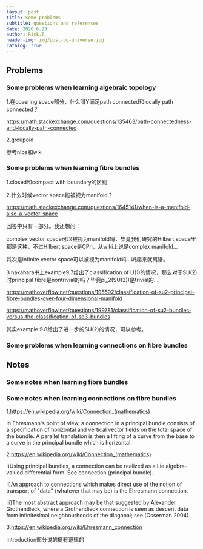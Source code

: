 ```yaml
---
layout: post
title: Some problems
subtitle: questions and references
date: 2020.6.23
author: Rick.T
header-img: img/post-bg-universe.jpg
catalog: true
---
```


## Problems

### Some problems when learning algebraic topology

1.在covering space部分，什么叫Y满足path connected和locally path connected？

https://math.stackexchange.com/questions/135463/path-connectedness-and-locally-path-connected

2.groupoid

参考nlba和wiki

### Some problems when learning fibre bundles

1.closed和compact with boundary的区别

2.什么时候vector space能被视为manifold？

https://math.stackexchange.com/questions/1645141/when-is-a-manifold-also-a-vector-space

回答中只有一部分。我还想问：

complex vector space可以被视为manifold吗，毕竟我们研究的Hilbert space里都是这种，不过Hilbert space是CPn，从wiki上说是complex manifold...

其次是infinite vector space可以被视为manifold吗...听起来就离谱。

3.nakahara书上example9.7给出了classification of U(1)的情况，那么对于SU(2)时principal fibre是nontrivial的吗？毕竟pi_2(SU(2))是trivial的...

https://mathoverflow.net/questions/195592/classification-of-su2-principal-fibre-bundles-over-four-dimensional-manifold

https://mathoverflow.net/questions/199781/classification-of-su2-bundles-versus-the-classification-of-so3-bundles

其实example 9.8给出了进一步的SU(2)的情况，可以参考。

### Some problems when learning connections on fibre bundles

## Notes

### Some notes when learning fibre bundles


### Some notes when learning connections on fibre bundles

1.https://en.wikipedia.org/wiki/Connection_(mathematics)

In Ehresmann's point of view, a connection in a principal bundle consists of a specification of horizontal and vertical vector fields on the total space of the bundle. A parallel translation is then a lifting of a curve from the base to a curve in the principal bundle which is horizontal. 

2.https://en.wikipedia.org/wiki/Connection_(mathematics)

i)Using principal bundles, a connection can be realized as a Lie algebra-valued differential form. See connection (principal bundle).

ii)An approach to connections which makes direct use of the notion of transport of "data" (whatever that may be) is the Ehresmann connection.

iii)The most abstract approach may be that suggested by Alexander Grothendieck, where a Grothendieck connection is seen as descent data from infinitesimal neighbourhoods of the diagonal; see (Osserman 2004).

3.https://en.wikipedia.org/wiki/Ehresmann_connection

introduction部分说的挺有逻辑的


